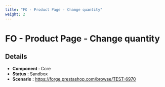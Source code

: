 ```yaml
---
title: "FO - Product Page - Change quantity"
weight: 2
---
```


# FO - Product Page - Change quantity
## Details
* **Component** : Core
* **Status** : Sandbox
* **Scenario** : https://forge.prestashop.com/browse/TEST-6970
